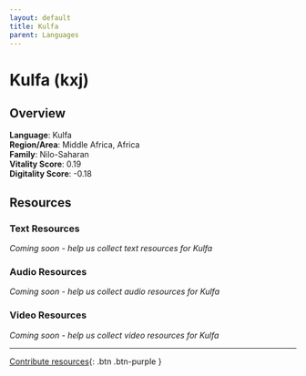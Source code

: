 ```yaml
---
layout: default
title: Kulfa
parent: Languages
---
```


# Kulfa (kxj)

## Overview

**Language**: Kulfa  
**Region/Area**: Middle Africa, Africa  
**Family**: Nilo-Saharan  
**Vitality Score**: 0.19  
**Digitality Score**: -0.18  

## Resources

### Text Resources
*Coming soon - help us collect text resources for Kulfa*

### Audio Resources
*Coming soon - help us collect audio resources for Kulfa*

### Video Resources
*Coming soon - help us collect video resources for Kulfa*

---

[Contribute resources](https://fairtrain.github.io/){: .btn .btn-purple }
